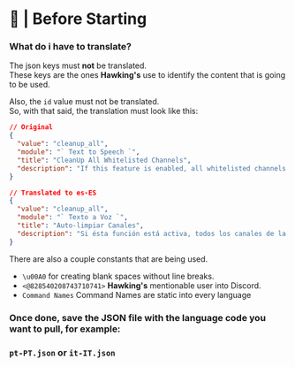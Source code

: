 # 🚩 | Before Starting
### What do i have to translate?
The json keys must **not** be translated. <br>
These keys are the ones **Hawking's** use to identify the content that is going to be used.

Also, the ` id ` value must not be translated. <br>
So, with that said, the translation must look like this:
```json
// Original
{
  "value": "cleanup_all",
  "module": "` Text to Speech `",
  "title": "CleanUp All Whitelisted Channels",
  "description": "If this feature is enabled, all whitelisted channels will delete all messages once they're read.\n\n**Note:**\nThis will not affect those channels where <@828540208743710741> does not have `\u00A0VIEW_CHANNEL\u00A0` or `\u00A0MANAGE_MESSAGES\u00A0` permissions."
}

// Translated to es-ES
{
  "value": "cleanup_all",
  "module": "` Texto a Voz `",
  "title": "Auto-limpiar Canales",
  "description": "Si ésta función está activa, todos los canales de la lista blanca borrarán los mensajes una vez se hayan leído.\n\n**Nota**\nÉsto no afectará los canales en donde <@828540208743710741> no cuente con permisos de `\u00A0VER_CANAL\u00A0` o `\u00A0GESTIONAR_MENSAJES\u00A0`."
}
```

There are also a couple constants that are being used. <br>
- ` \u00A0 ` for creating blank spaces without line breaks.
- ` <@828540208743710741> ` **Hawking's** mentionable user into Discord.
- ` Command Names ` Command Names are static into every language

### Once done, save the JSON file with the language code you want to pull, for example: 
### ` pt-PT.json ` or ` it-IT.json `
